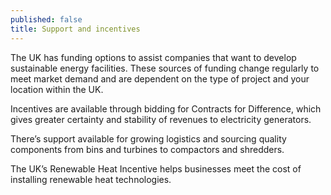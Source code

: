 ```yaml
---
published: false
title: Support and incentives
---
```

The UK has funding options to assist companies that want to develop sustainable energy facilities. These sources of funding change regularly to meet market demand and are dependent on the type of project and your location within the UK.

Incentives are available through bidding for Contracts for Difference, which gives greater certainty and stability of revenues to electricity generators. 

There’s support available for growing logistics and sourcing quality components from bins and turbines to compactors and shredders. 

The UK’s Renewable Heat Incentive helps businesses meet the cost of installing renewable heat technologies.

